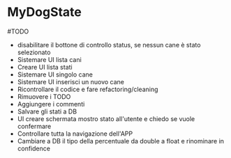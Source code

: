 # MyDogState
#TODO
- disabilitare il bottone di controllo status, se nessun cane è stato selezionato
- Sistemare UI lista cani
- Creare UI lista stati 
- Sistemare UI singolo cane
- Sistemare UI inserisci un nuovo cane
- Ricontrollare il codice e fare refactoring/cleaning
- Rimuovere i TODO
- Aggiungere i commenti
- Salvare gli stati a DB
- UI creare schermata mostro stato all'utente e chiedo se vuole confermare
- Controllare tutta la navigazione dell'APP
- Cambiare a DB il tipo della percentuale da double a float e rinominare in confidence
